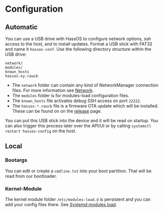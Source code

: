 # Configuration

## Automatic

You can use a USB drive with HassOS to configure network options, ssh access to the host, and to install updates.
Format a USB stick with FAT32 and name it `hassos-conf`. Use the following directory structure within the USB drive:

```
network/
modules/
known_hosts
hassos-xy.raucb
```

- The `network` folder can contain any kind of NetworkManager connection files. For more information see [Network][network.md]. 
- The `modules` folder is for modules-load configuration files.
- The `known_hosts` file activates debug SSH access on port `22222`.
- The `hassos-*.raucb` file is a firmware OTA update which will be installed. These can be found on on the [release][hassos-release] page. 

You can put this USB stick into the device and it will be read on startup. You can also trigger this process later over the
API/UI or by calling `systemctl restart hassos-config` on the host.

## Local

### Bootargs

You can edit or create a `cmdline.txt` into your boot partition. That will be read from our bootloader.

### Kernel-Module

The kernel module folder `/etc/modules-load.d` is persistent and you can add your config files there. See [Systemd modules load][systemd-modules].


[systemd-modules]: https://www.freedesktop.org/software/systemd/man/modules-load.d.html
[network.md]: https://github.com/home-assistant/hassos/blob/dev/Documentation/network.md
[hassos-release]: https://github.com/home-assistant/hassos/releases/
